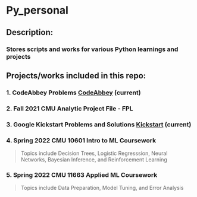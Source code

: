 # Py_personal
## Description:
### Stores scripts and works for various Python learnings and projects
## Projects/works included in this repo:
### 1. CodeAbbey Problems [CodeAbbey](https://www.codeabbey.com/) (current)
### 2. Fall 2021 CMU Analytic Project File - FPL
### 3. Google Kickstart Problems and Solutions [Kickstart](https://codingcompetitions.withgoogle.com/kickstart) (current)
### 4. Spring 2022 CMU 10601 Intro to ML Coursework
> Topics include Decision Trees, Logistic Regresssion, Neural Networks, Bayesian Inference, and Reinforcement Learning

### 5. Spring 2022 CMU 11663 Applied ML Coursework
> Topics include Data Preparation, Model Tuning, and Error Analysis 
